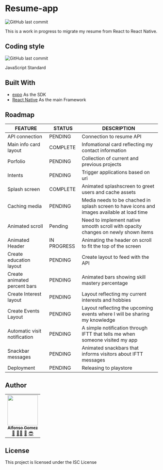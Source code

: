# Resume-app

![GitHub last commit](https://img.shields.io/github/last-commit/victorstein/resume-app.svg?style=flat-square)

This is a work in progress to migrate my resume from React to React Native.

## Coding style

![GitHub last commit](https://img.shields.io/badge/STYLE-JAVASCRIPT%20STANDARD-yellow.svg?style=for-the-badge&logo=javascript)

JavaScript Standard

## Built With

* [expo](https://expo.io/) As the SDK
* [React Native](https://mongoosejs.com/) As the main Framework

## Roadmap

| FEATURE | STATUS | DESCRIPTION
| ------ | ------ | ------
|API connection |PENDING| Connection to resume API
|Main info card layout |COMPLETE| Infomational card reflecting my contact information
|Porfolio  |PENDING| Collection of current and previous projects
|Intents  |PENDING| Trigger applications based on uri
|Splash screen  |COMPLETE| Animated splashscreen to greet users and cache assets
|Caching media | PENDING | Media needs to be chached in splash screen to have icons and images available at load time
|Animated scroll | Pending | Need to implement native smooth scroll with opacity changes on newly shown items
|Animated Header  |IN PROGRESS| Animating the header on scroll to fit the top of the screen
|Create education layout  |PENDING| Create layout to feed with the API
|Create animated percent bars  |PENDING| Animated bars showing skill mastery percentage
|Create Interest layout  |PENDING| Layout reflecting my current interests and hobbies
|Create Events Layout |PENDING| Layout reflecting the upcoming events where I will be sharing my knowledge
|Automatic visit notification |PENDING| A simple notification through IFTT that tells me when someone visited my app
|Snackbar messages |PENDING| Animated snackbars that informs visitors about IFTT messages
|Deployment  |PENDING| Releasing to playstore

## Author

<!-- prettier-ignore -->
<table><tr><td align="center"><a href="http://victorstein.github.io"><img src="https://avatars3.githubusercontent.com/u/11080740?v=3" width="100px;" /><br /><sub><b>Alfonso Gomez</b></sub></a><br /><a href="#question" title="Answering Questions">💬</a> <a href="#" title="Documentation">📖</a><a href="#tool" title="Tools">🔧</a> <a href="#review" title="Reviewed Pull Requests">👀</a> <a href="#maintenance" title="Maintenance">😎</a></td></table>

## License

This project is licensed under the ISC License 